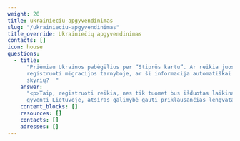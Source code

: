 ```yaml
---
weight: 20
title: ukrainieciu-apgyvendinimas
slug: "/ukrainieciu-apgyvendinimas"
title_override: Ukrainiečių apgyvendinimas
contacts: []
icon: house
questions:
  - title:
      "Priėmiau Ukrainos pabėgėlius per “Stiprūs kartu”. Ar reikia juos reikia
      registruoti migracijos tarnyboje, ar ši informacija automatiškai pasiekia migracijos
      skyrių?  "
    answer:
      "<p>Taip, registruoti reikia, nes tik tuomet bus išduotas laikinas leidimas
      gyventi Lietuvoje, atsiras galimybė gauti priklausančias lengvatas.</p>"
    content_blocks: []
    resources: []
    contacts: []
    adresses: []
---
```

